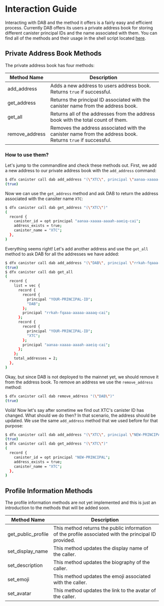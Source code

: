 # Interaction Guide

Interacting with DAB and the method it offers is a fairly easy and efficient process. Currently DAB offers its users a private address book
for storing different canister principal IDs and the name associated with them. You can find all of the methods and their usage in the
shell script located [here](https://github.com/Psychedelic/dab/blob/main/scripts/method-tests.sh).

## Private Address Book Methods

The private address book has four methods:

| Method Name      | Description                                                                                                |
| -----------      | -----------                                                                                                |
| add_address      | Adds a new address to users address book. Returns `true` if successful.                                    |
| get_address      | Returns the principal ID associated with the canister name from the address book.                          |
| get_all          | Returns all of the addresses from the address book with the total count of them.                           |
| remove_address   | Removes the address associated with the canister name from the address book. Returns `true` if successful. |

### How to use them?

Let's jump to the commandline and check these methods out. First, we add a new address to our private address book with the `add_address` command:

```bash
$ dfx canister call dab add_address "(\"XTC\", principal \"aanaa-xaaaa-aaaah-aaeiq-cai\")"
(true)
```

Now we can use the `get_address` method and ask DAB to return the address associated with the cansiter name `XTC`:

```bash
$ dfx canister call dab get_address "(\"XTC\")"
(
  record {
    canister_id = opt principal "aanaa-xaaaa-aaaah-aaeiq-cai";
    address_exists = true;
    canister_name = "XTC";
  },
)
```

Everything seems right! Let's add another address and use the `get_all` method to ask DAB for all the addresses we have added:

```bash
$ dfx canister call dab add_address "(\"DAB\", principal \"rrkah-fqaaa-aaaaa-aaaaq-cai\")"
(true)
$ dfx canister call dab get_all
(
  record {
    list = vec {
      record {
        record {
          principal "YOUR-PRINCIPAL-ID";
          "DAB";
        };
        principal "rrkah-fqaaa-aaaaa-aaaaq-cai";
      };
      record {
        record {
          principal "YOUR-PRINCIPAL-ID";
          "XTC";
        };
        principal "aanaa-xaaaa-aaaah-aaeiq-cai";
      };
    };
    total_addresses = 2;
  },
)
```

Okay, but since DAB is not deployed to the mainnet yet, we should remove it from the address book. To remove an address we use the `remove_address` method:

```bash
$ dfx canister call dab remove_address "(\"DAB\")"
(true)
```

Voilà! Now let's say after sometime we find out XTC's canister ID has changed. What should we do then? In that scenario, the address should be updated. We use the same `add_address` method that we used before for that purpose:

```bash
$ dfx canister call dab add_address "(\"XTC\", principal \"NEW-PRINCIPAL\")"
(true)
$ dfx canister call dab get_address "(\"XTC\")"
(
  record {
    canister_id = opt principal "NEW-PRINCIPAL";
    address_exists = true;
    canister_name = "XTC";
  },
)
```

## Profile Information Methods

The profile information methods are not yet implemented and this is just an introduction to the methods that will be added soon.

| Method Name        | Description                                                                                          |
| -----------        | -----------                                                                                          |
| get_public_profile | This method returns the public information of the profile associated with the principal ID provided. |
| set_display_name   | This method updates the display name of the caller.                                                  |
| set_description    | This method updates the biography of the caller.                                                     |
| set_emoji          | This method updates the emoji associated with the caller.                                            |
| set_avatar         | This method updates the link to the avatar of the caller.                                            |
